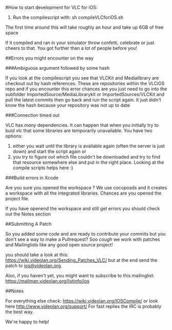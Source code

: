 #How to start development for VLC for iOS:

1. Run the compilescript with: sh compileVLCforiOS.sh

The first time around this will take roughly an hour and take up 6GB of free space

If it compiled and ran in your simulator throw confetti, celebrate or just cheers to that. 
You got further than a lot of people before you!

##Errors you might encounter on the way

###Ambiguous argument followed by some hash

If you look at the compilescript you see that VLCKit and Medialibrary are checkout out by hash references. 
These are repositories within the VLCiOS repo and if you encounter this error chances are you just need to go into the subfolder ImportedSource/MediaLibrarykit or ImportedSources/VLCKit and pull the latest commits
then go back and run the script again.
It just didn't know the hash because your repository was not up to date

###Connection timed out 

VLC has _many_ dependencies. It can happen that when you initially try to buid vlc that some libraries are temporarily unavailable.
You have two options:
 
1. either you wait until the library is available again (often the server is just down) and start the script again
or 
2. you try to figure out which file couldn't be downloaded and try to find that resource somewhere else and put in the right place. Looking at the compile scripts helps here :)

###Build errors in Xcode

Are you sure you opened the workspace ? 
We use cocopoads and it creates a workspace with all the integrated libraries. 
Chances are you opened the project file. 

If you have openend the workspace and still get errors you should check out the Notes section

##Submitting A Patch

So you added some code and are ready to contribute your commits but you don't see a way to make a Pullrequest?
Soo *cough* we work with patches and Mailinglists like any good open source project! 

you should take a look at this: https://wiki.videolan.org/Sending_Patches_VLC/ but at the end send the patch to  ios@videolan.org.

Also, if you haven't yet, you might want to subscribe to this mailinglist: https://mailman.videolan.org/listinfo/ios

##Notes

For everything else check: https://wiki.videolan.org/IOSCompile/
or look here http://www.videolan.org/support/
For fast replies the IRC is probably the best way.

We're happy to help! 
